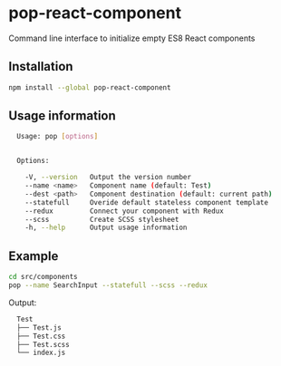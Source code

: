 # pop-react-component

Command line interface to initialize empty ES8 React components


## Installation

```bash
npm install --global pop-react-component
```


## Usage information

```bash
  Usage: pop [options]


  Options:

    -V, --version   Output the version number
    --name <name>   Component name (default: Test)
    --dest <path>   Component destination (default: current path)
    --statefull     Overide default stateless component template
    --redux         Connect your component with Redux
    --scss          Create SCSS stylesheet
    -h, --help      Output usage information
```


## Example

```bash
cd src/components
pop --name SearchInput --statefull --scss --redux
```

Output:

```bash
  Test
  ├── Test.js
  ├── Test.css
  ├── Test.scss
  └── index.js
```
